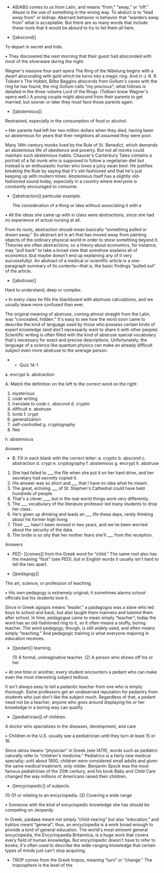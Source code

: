 - AB/ABS comes to us from Latin, and means “from,” “away,” or “off.” Abuse is the use of something
in the wrong way. To abduct is to “lead away from” or kidnap. Aberrant behavior is behavior that
“wanders away from” what is acceptable. But there are so many words that include these roots that it
would be absurd to try to list them all here.

- [[abscond]] 

 To depart in secret and hide. 

• They discovered the next morning that their guest had absconded with most of the silverware during
the night. 

Wagner's  massive  four-part  opera  The  Ring  of  the  Nibelung  begins  with  a  dwarf  absconding  with
gold which he turns into a magic ring. And in J. R. R. Tolkien's The Hobbit, Bilbo Baggins absconds
from Gollum's caves with the ring he has found, the ring Gollum calls “my precious”; what follows is
detailed in the three-volume Lord of the Rings. (Tolkien knew Wagner's opera well.) A young couple
might  abscond  from  their  parents  to  get  married,  but  sooner  or  later  they  must  face  those  parents
again.

- [[abstemious]] 

 Restrained, especially in the consumption of food or alcohol. 

• Her parents had left her two million dollars when they died, having been so abstemious for years
that their neighbors all assumed they were poor. 

Many  14th-century  monks  lived  by  the  Rule  of  St.  Benedict,  which  demands  an  abstemious  life  of
obedience  and  poverty.  But  not  all  monks  could  maintain  such  abstemious  habits.  Chaucer's
Canterbury Tales contains a portrait of a fat monk who is supposed to follow a vegetarian diet but
instead is an enthusiastic hunter who loves a juicy swan best. He justifies breaking the Rule by saying
that it's old-fashioned and that he's just keeping up with modern times. Abstemious itself has a slightly
old-fashioned  sound  today,  especially  in  a  country  where  everyone  is  constantly  encouraged  to
consume.

- [[abstraction]] 
particular example. 

  The  consideration  of  a  thing  or  idea  without  associating  it  with  a

• All the ideas she came up with in class were abstractions, since she had no experience of actual
nursing at all. 

From its roots, abstraction should mean basically “something pulled or drawn away.” So abstract art
is  art  that  has  moved  away  from  painting  objects  of  the  ordinary  physical  world  in  order  to  show
something beyond it. Theories are often abstractions; so a theory about economics, for instance, may
“pull back” to take a broad view that somehow explains all of economics (but maybe doesn't end up
explaining  any  of  it  very  successfully).  An  abstract  of  a  medical  or  scientific  article  is  a  one-
paragraph summary of its contents—that is, the basic findings “pulled out” of the article.

- [[abstruse]] 

 Hard to understand; deep or complex. 

•  In  every  class  he  fills  the  blackboard  with  abstruse  calculations,  and  we  usually  leave  more
confused than ever. 

The original meaning of abstruse, coming almost straight from the Latin, was “concealed, hidden.”
It's easy to see how the word soon came to describe the kind of language used by those who possess
certain  kinds  of  expert  knowledge  (and  don't  necessarily  want  to  share  it  with  other  people).
Scientific writing is often filled with the kind of abstruse special vocabulary that's necessary for exact
and precise descriptions. Unfortunately, the language of a science like quantum physics can make an
already difficult subject even more abstruse to the average person.

- - Quiz 14-1

a. encrypt
b. abstraction

A. Match the definition on the left to the correct word on the right:
1. mysterious
2. code writing
3. translate to code c. abscond
d. cryptic
4. difficult
e. abstruse
5. tomb
f. crypt
6. generalization
7. self-controlled g. cryptography
8. flee

h. abstemious

Answers

- B. Fill in each blank with the correct letter:
a. cryptic
b. abscond
c. abstraction
d. crypt
e. cryptography
f. abstemious
g. encrypt
h. abstruse
1.  She  had  failed  to  ___  the  file  when  she  put  it  on  her  hard  drive,  and  her  secretary  had  secretly
copied it.
2. His answer was so short and ___ that I have no idea what he meant.
3. The great, echoing ___ of St. Stephen's Cathedral could have held hundreds of people.
4. That's a clever ___, but in the real world things work very differently.
5. The ___ vocabulary of the literature professor led many students to drop her class.
6.  He's  given  up  drinking  and  leads  an  ___  life  these  days,  rarely  thinking  about  his  former  high
living.
7. Their ___ hasn't been revised in two years, and we've been worried about the security of the data.
8. The bride is so shy that her mother fears she'll ___ from the reception.

Answers

- PED- [[comes]] from the Greek word for “child.” The same root also has the meaning “foot” (see PED),
but in English words it usually isn't hard to tell the two apart.

- [[pedagogy]] 

 The art, science, or profession of teaching. 

• His own pedagogy is extremely original; it sometimes alarms school officials but his students love
it. 

Since in Greek agogos means “leader,” a paidagogos was a slave who led boys to school and back,
but also taught them manners and tutored them after school. In time, pedagogue came to mean simply
“teacher”; today the word has an old-fashioned ring to it, so it often means a stuffy, boring teacher.
The word pedagogy, though, is still widely used, and often means simply “teaching.” And pedagogic
training is what everyone majoring in education receives.

- [[pedant]] 
learning. 

  (1)  A  formal,  unimaginative  teacher.  (2)  A  person  who  shows  off  his  or  her

• At one time or another, every student encounters a pedant who can make even the most interesting
subject tedious. 

It isn't always easy to tell a pedantic teacher from one who is simply thorough. Some professors get
an undeserved reputation for pedantry from students who just don't like the subject much. Regardless
of that, a pedant need not be a teacher; anyone who goes around displaying his or her knowledge in a
boring way can qualify.

- [[pediatrician]] 
of children. 

 A doctor who specializes in the diseases, development, and care

• Children in the U.S. usually see a pediatrician until they turn at least 15 or 16. 

Since  iatros  means  “physician”  in  Greek  (see  IATR),  words  such  as  pediatric  naturally  refer  to
“children's medicine.” Pediatrics is a fairly new medical specialty; until about 1900, children were
considered small adults and given the same medical treatment, only milder. Benjamin Spock was the
most  famous  pediatrician  of  the  20th  century,  and  his  book  Baby  and  Child  Care  changed  the  way
millions of Americans raised their children.

- [[encyclopedic]] 
of subjects. 

 (1) Of or relating to an encyclopedia. (2) Covering a wide range

• Someone with the kind of encyclopedic knowledge she has should be competing on Jeopardy. 

In  Greek,  paidaea  meant  not  simply  “child-rearing”  but  also  “education,”  and  kyklios  meant
“general”; thus, an encyclopedia is a work broad enough to provide a kind of general education. The
world's  most  eminent  general  encyclopedia,  the  Encyclopaedia  Britannica,  is  a  huge  work  that
covers every field of human knowledge. But encyclopedic doesn't have to refer to books; it's often
used to describe the wide-ranging knowledge that certain types of minds just can't stop acquiring.

- TROP comes from the Greek tropos, meaning “turn” or “change.” The troposphere is the level of the
